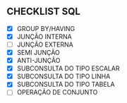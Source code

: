 ## CHECKLIST SQL
- [X] GROUP BY/HAVING
- [X] JUNÇÃO INTERNA
- [ ] JUNÇÃO EXTERNA
- [X] SEMI JUNÇÃO
- [X] ANTI-JUNÇÃO
- [X] SUBCONSULTA DO TIPO ESCALAR
- [X] SUBCONSULTA DO TIPO LINHA
- [X] SUBCONSULTA DO TIPO TABELA
- [ ] OPERAÇÃO DE CONJUNTO